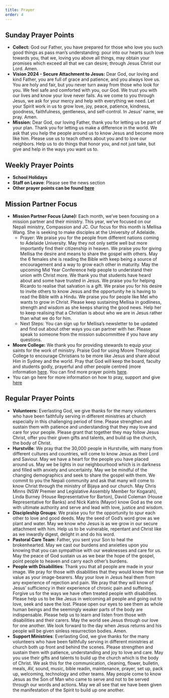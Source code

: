```yaml
---
title: Prayer
order: 4
---
```


## Sunday Prayer Points


- **Collect:** God our Father, you have prepared for those who love you such good things as pass man’s understanding: pour into our hearts such love towards you, that we, loving you above all things, may obtain your promises which exceed all that we can desire; through Jesus Christ our Lord. Amen.
- **Vision 2024 - Secure Attachment to Jesus:** Dear God, our loving and kind Father, you are full of grace and patience, and you always love us. You are holy and fair, but you never turn away from those who look for you. We feel safe and comforted with you, our God. We trust you with our lives and know your love never fails. As we come to you through Jesus, we ask for your mercy and help with everything we need. Let your Spirit work in us to grow love, joy, peace, patience, kindness, goodness, faithfulness, gentleness, and self-control. In Jesus' name, we pray. Amen.
- **Mission:** Dear God, our loving Father, thank you for letting us be part of your plan. Thank you for letting us make a difference in the world. We ask that you help the people around us to know Jesus and become more like him. Please use us to teach others about you and to love our neighbors. Help us to do things that honor you, and not just take, but give and help in the ways you want us to. 



## Weekly Prayer Points

- **School Holidays**
- **Staff on Leave**: Please see the news section 
- **Other prayer points can be found [here](https://stgeorgeshurstville.org.au/prayer)** 


## Mission Partner Focus

- **Mission Partner Focus (June):** Each month, we’ve been focusing on a mission partner and their ministry. This year, we’ve focused on our Nepali ministry, Compassion and JC. Our focus for this month is Mellisa Wang. She is seeking to make disciples at the University of Adelaide.
  - Prayer: We praise you for the people from different nations coming to Adelaide University. May they not only settle well but more importantly find their citizenship in heaven. We praise you for giving Mellisa the desire and means to share the gospel with others. May the 6 females she is reading the Bible with keep being a source of encouragement and a way to grow each other in maturity. May the upcoming Mid Year Conference help people to understand their union with Christ more. We thank you that students have heard about and some have trusted in Jesus. We praise you for helping Ricardo to realise that salvation is a gift. We praise you for his desire to invite others to know Jesus and the opportunity he is having to read the Bible with a Hindu. We praise you for people like Mel who wants to grow in Christ. Please keep sustaining Mellisa in godliness, strength and wisdom as she keeps sharing the good news. Help her to keep realising that a Christian is about who we are in Jesus rather than what we do for him.
  - Next Steps: You can sign up for Mellisa’s newsletter to be updated and find out about other ways you can partner with her. Please speak to someone from the mission subcommittee if you have any questions.
- **Moore College:** We thank you for providing stewards to equip your saints for the work of ministry. Praise God for using Moore Theological College to encourage Christians to be more like Jesus and share about Him in Sydney and the world. Pray that God will keep the board, faculty and students godly, prayerful and other people centred (more information [here](https://moore.edu.au/missions). You can find more prayer points [here](https://moore.edu.au/support-moore/prayer-points/).
- You can go here for more information on how to pray, support and give [here](https://stgeorgeshurstville.org.au/mission-partners)


## Regular Prayer Points

- **Volunteers:** Everlasting God, we give thanks for the many volunteers who have been faithfully serving in different ministries at church especially in this challenging period of time. Please strengthen and sustain them with patience and understanding that they may love and care for your people. Please grant that together they may follow Jesus Christ, offer you their given gifts and talents, and build up the church, the body of Christ.
- **Hurstville**: We pray that the 30,000 people in Hurstville, with many from different cultures and countries, will come to know Jesus as their Lord and Saviour. May we have a heart for the people you have placed around us. May we be lights in our neighbourhood which is in darkness and filled with anxiety and uncertainty. May we be mindful of the changing demographics and seek to share the gospel with them. We commit to you the Nepali community and ask that many will come to know Christ through the ministry of Bijaya and our church. May Chris Minns (NSW Premier and Legislative Assembly Member for Kogarah), Linda Burney (House Representative for Barton), David Coleman (House Representative for Banks) and Nick Katris (Mayor) know God as the one with ultimate authority and serve and lead with love, justice and wisdom. 
- **Discipleship Groups**: We praise you for the opportunity to spur each other to love and good deeds. May the seed of God’s word grow as we plant and water. May we know who Jesus is as we grow in our secure attachment with him. Help us to be vulnerable, repentant and Christ like as we inwardly digest, delight in and do his word. 
- **Pastoral Care Team**: Father, you sent your Son to heal the brokenhearted. May we cast our burdens and anxieties upon you knowing that you can sympathise with our weaknesses and care for us. May the peace of God sustain us as we bear the hope of the gospel, point people to heaven and carry each other’s burdens. 
- **People with Disabilities**: Thank you that all people are made in your image. We pray for those with disabilities that they would know their true value as your image-bearers. May your love in Jesus heal them from any experience of rejection and pain. We pray that they will know of Jesus’ sufficiency in their experience of chronic pain and suffering. Forgive us for the ways we have often treated people with disabilities. Please help us to be like Jesus in welcoming all people and going out to love, seek and save the lost. Please open our eyes to see them as whole human beings and the seemingly weaker parts of the body are indispensable. Please help us to learn and listen from those with disabilities and their carers. May the world see Jesus through our love for one another. We look forward to the day when Jesus returns and his people will be given sinless resurrection bodies. Amen.
- **Support Ministries**: Everlasting God, we give thanks for the many volunteers who have been faithfully serving in different ministries at church both up front and behind the scenes. Please strengthen and sustain them with patience, understanding and joy to love and care. May you use their gifts and talents to build up the church which is the body of Christ. We ask this for the communication, cleaning, flower, bulletin, meals, AV, sound, music, bible readin, maintenance, prayer, set up, pack up, welcoming, technology and other teams. May people come to know Jesus as the Son of Man who came to serve and not to be served through our words and actions. May we all see that we have been given the manifestation of the Spirit to build up one another. 



